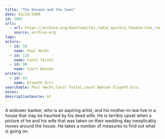 ```yaml
---
title: "The Unseen and the Seen"
date: 02/25/1980
id: 1062
urls: 
  - url: https://archive.org/download/cbs_radio_mystery_theater/cbs_radio_mystery_theater-1051-1100.zip/cbs_radio_mystery_theater-1051-1100%2Fcbsrmt_1062_the_unseen_and_the_seen.mp3
    source: archive-org
tags: 
actors:  
  - id: 58
    name: Paul Hecht  
  - id: 135
    name: Carol Teitel  
  - id: 90
    name: Court Benson
writers:  
  - id: 43
    name: Elspeth Eric
searchable: Paul Hecht,Carol Teitel,Court Benson Elspeth Eric
notes: 
descriptionSource: kf
---
```

A widower banker, who is an aspiring artist, and his mother-in-law live in a house that may be haunted by his dead wife. He is terribly upset when a picture of he and his wife that was taken on their wedding day inexplicably moves around the house. He takes a number of measures to find out what is going on.